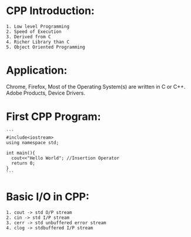 # CPP Introduction:

    1. Low level Programming
    2. Speed of Execution
    3. Derived from C
    4. Richer Library than C
    5. Object Oriented Programming

# Application:

Chrome, Firefox, Most of the Operating System(s) are written in C or C++.
Adobe Products, Device Drivers.

# First CPP Program:

    ```
    #include<iostream>
    using namespace std;

    int main(){
      cout<<"Hello World"; //Insertion Operator
      return 0;
    }
    ```
# Basic I/O in CPP:

    1. cout -> std O/P stream
    2. cin -> std I/P stream
    3. cerr -> std unbuffered error stream
    4. clog -> stdbuffered I/P stream
